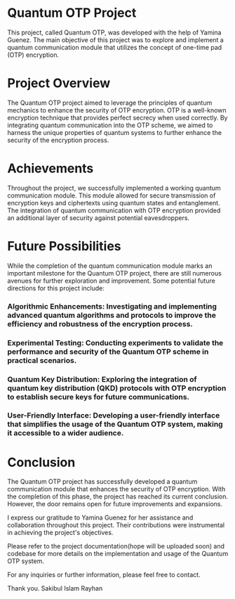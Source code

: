 # Quantum OTP Project
This project, called Quantum OTP, was developed with the help of Yamina Guenez. The main objective of this project was to explore and implement a quantum communication module that utilizes the concept of one-time pad (OTP) encryption.

# Project Overview
The Quantum OTP project aimed to leverage the principles of quantum mechanics to enhance the security of OTP encryption. OTP is a well-known encryption technique that provides perfect secrecy when used correctly. By integrating quantum communication into the OTP scheme, we aimed to harness the unique properties of quantum systems to further enhance the security of the encryption process.

# Achievements
Throughout the project, we successfully implemented a working quantum communication module. This module allowed for secure transmission of encryption keys and ciphertexts using quantum states and entanglement. The integration of quantum communication with OTP encryption provided an additional layer of security against potential eavesdroppers.

# Future Possibilities
While the completion of the quantum communication module marks an important milestone for the Quantum OTP project, there are still numerous avenues for further exploration and improvement. Some potential future directions for this project include:

### Algorithmic Enhancements: Investigating and implementing advanced quantum algorithms and protocols to improve the efficiency and robustness of the encryption process.

### Experimental Testing: Conducting experiments to validate the performance and security of the Quantum OTP scheme in practical scenarios.

### Quantum Key Distribution: Exploring the integration of quantum key distribution (QKD) protocols with OTP encryption to establish secure keys for future communications.

### User-Friendly Interface: Developing a user-friendly interface that simplifies the usage of the Quantum OTP system, making it accessible to a wider audience.

# Conclusion
The Quantum OTP project has successfully developed a quantum communication module that enhances the security of OTP encryption. With the completion of this phase, the project has reached its current conclusion. However, the door remains open for future improvements and expansions.

I express our gratitude to Yamina Guenez for her assistance and collaboration throughout this project. Their contributions were instrumental in achieving the project's objectives.

Please refer to the project documentation(hope will be uploaded soon) and codebase for more details on the implementation and usage of the Quantum OTP system.

For any inquiries or further information, please feel free to contact.

Thank you.
Sakibul Islam Rayhan
